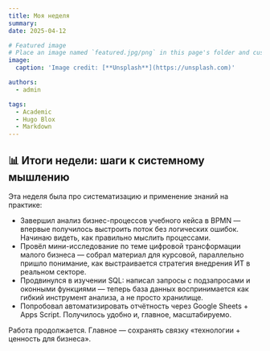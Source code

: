 ```yaml
---
title: Моя неделя
summary: 
date: 2025-04-12

# Featured image
# Place an image named `featured.jpg/png` in this page's folder and customize its options here.
image:
  caption: 'Image credit: [**Unsplash**](https://unsplash.com)'

authors:
  - admin

tags:
  - Academic
  - Hugo Blox
  - Markdown
---
```


## 📊 Итоги недели: шаги к системному мышлению

Эта неделя была про систематизацию и применение знаний на практике:

- Завершил анализ бизнес-процессов учебного кейса в BPMN — впервые получилось выстроить поток без логических ошибок. Начинаю видеть, как правильно мыслить процессами.
- Провёл мини-исследование по теме цифровой трансформации малого бизнеса — собрал материал для курсовой, параллельно пришло понимание, как выстраивается стратегия внедрения ИТ в реальном секторе.
- Продвинулся в изучении SQL: написал запросы с подзапросами и оконными функциями — теперь база данных воспринимается как гибкий инструмент анализа, а не просто хранилище.
- Попробовал автоматизировать отчётность через Google Sheets + Apps Script. Получилось удобно и, главное, масштабируемо.

Работа продолжается. Главное — сохранять связку «технологии + ценность для бизнеса».


